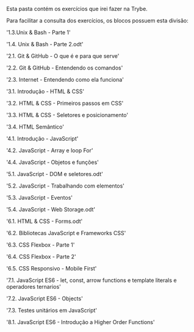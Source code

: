 
Esta pasta contém os exercícios que irei fazer na Trybe.

Para facilitar a consulta dos exercícios, os blocos possuem esta divisão:

'1.3.Unix & Bash - Parte 1'

'1.4. Unix & Bash - Parte 2.odt'

'2.1. Git & GitHub - O que é e para que serve'

'2.2. Git & GitHub - Entendendo os comandos'

'2.3. Internet - Entendendo como ela funciona'

'3.1. Introdução - HTML & CSS'

'3.2. HTML & CSS - Primeiros passos em CSS'

'3.3. HTML & CSS - Seletores e posicionamento'

'3.4. HTML Semântico'

'4.1. Introdução - JavaScript'

'4.2. JavaScript - Array e loop For'

'4.4. JavaScript - Objetos e funções'

'5.1. JavaScript - DOM e seletores.odt'

'5.2. JavaScript - Trabalhando com elementos'

'5.3. JavaScript - Eventos'

'5.4. JavaScript - Web Storage.odt'

'6.1. HTML & CSS - Forms.odt'

'6.2. Bibliotecas JavaScript e Frameworks CSS'

'6.3. CSS Flexbox - Parte 1'

'6.4. CSS Flexbox - Parte 2'

'6.5. CSS Responsivo - Mobile First'

'7.1. JavaScript ES6 - let, const, arrow functions e template literals e operadores ternarios'

'7.2. JavaScript ES6 - Objects'

'7.3. Testes unitários em JavaScript'

'8.1. JavaScript ES6 - Introdução a Higher Order Functions'

